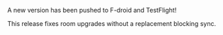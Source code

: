 A new version has been pushed to F-droid and TestFlight!

This release fixes room upgrades without a replacement blocking sync.